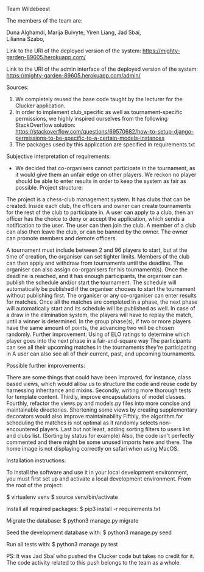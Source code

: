 
Team Wildebeest 

The members of the team are:

Duna Alghamdi, 
Marija Buivyte, 
Yiren Liang,
Jad Sbaï,  
Lilianna Szabo, 

Link to the URl of the deployed version of the system:
https://mighty-garden-89605.herokuapp.com/

Link to the URl of the admin interface of the deployed version of the system:
https://mighty-garden-89605.herokuapp.com/admin/

Sources:

1. We completely reused the base code taught by the lecturer for the Clucker application.
2. In order to implement club_specific as well as tournament-specific permissions, we highly inspired ourselves from the following StackOverflow solution: https://stackoverflow.com/questions/69570682/how-to-setup-django-permissions-to-be-specific-to-a-certain-models-instances
3. The packages used by this application are specified in requirements.txt

Subjective interpretation of requirements:

- We decided that co-organisers cannot participate in the tournament, as it would give them an unfair edge on other players. We reckon no player should be able to enter results in order to keep the system as fair as possible.
Project structure:

The project is a chess-club management system. It has clubs that can be created. Inside each club, the officers and owner can create tournaments for the rest of the club to participate in. 
A user can apply to a club, then an officer has the choice to deny or accept the application, which sends a notification to the user.
The user can then join the club. A member of a club can also then leave the club, or can be banned by the owner. The owner can promote members and demote officers.

A tournament must include between 2 and 96 players to start, but at the time of creation, the organiser can set tighter limits.
Members of the club can then apply and withdraw from tournaments until the deadline. The organiser can also assign co-organisers for his tournament(s).
Once the deadline is reached, and it has enough participants, the organiser can publish the schedule and/or start the tournament. The schedule will automatically be published if the organiser chooses to start the tournament without publishing first. 
The organiser or any co-organiser can enter results for matches. Once all the matches are completed in a phase, the next phase will automatically start and its schedule will be published as well.
In case of a draw in the elimination system, the players will have to replay the match, until a winner is determined. In the group phase(s), if two or more players have the same amount of points, the advancing two will be chosen randomly. 
Further improvement: Using of ELO ratings to determine which player goes into the next phase in a fair-and-square way
The participants can see all their upcoming matches in the tournaments they're participating in
A user can also see all of their current, past, and upcoming tournaments. 


Possible further improvements:

There are some things that could have been improved, for instance, class based views, which would allow us to structure the code and reuse code by harnessing inheritance and mixins.
Secondly, writing more thorough tests for template content. 
Thirdly, improve encapsulations of model classes.
Fourthly, refactor the views.py and models.py files into more concise and maintainable directories. Shortening some views by creating supplementary decorators would also improve maintainability
Fifthly, the algorithm for scheduling the matches is not optimal as it randomly selects non-encountered players.
Last but not least, adding sorting filters to users list and clubs list. (Sorting by status for example)
Also, the code isn't perfectly commented and there might be some unused imports here and there.
The home image is not displaying correctly on safari when using MacOS.


Installation instructions:

To install the software and use it in your local development environment, you must first set up and activate a local development environment. From the root of the project:

$ virtualenv venv
$ source venv/bin/activate

Install all required packages:
$ pip3 install -r requirements.txt

Migrate the database:
$ python3 manage.py migrate

Seed the development database with:
$ python3 manage.py seed

Run all tests with:
$ python3 manage.py test

PS: It was Jad Sbaï who pushed the Clucker code but takes no credit for it. The code activity related to this push belongs to the team as a whole.